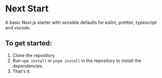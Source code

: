 # Next Start

A basic Next.js starter with sensible defaults for eslint, prettier, typescript and vscode.

## To get started:

1. Clone the repository
2. Run `npm install` or `pnpm install` in the repository to install the dependencies.
3. That's it.
